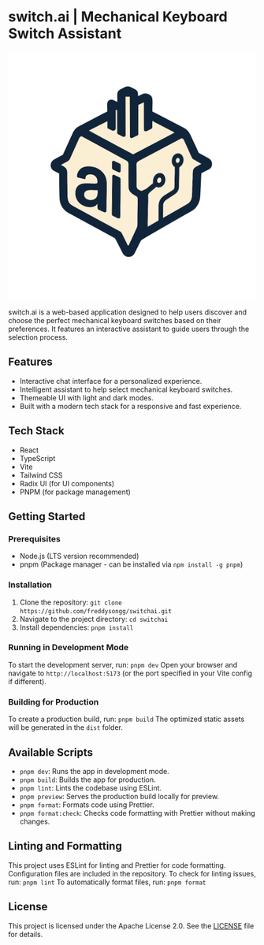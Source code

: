 # switch.ai | Mechanical Keyboard Switch Assistant

![switch.ai Logo](public/switch.ai%20v2%20Logo.png)

switch.ai is a web-based application designed to help users discover and choose the perfect mechanical keyboard switches based on their preferences. It features an interactive assistant to guide users through the selection process.

## Features

*   Interactive chat interface for a personalized experience.
*   Intelligent assistant to help select mechanical keyboard switches.
*   Themeable UI with light and dark modes.
*   Built with a modern tech stack for a responsive and fast experience.

## Tech Stack

*   React
*   TypeScript
*   Vite
*   Tailwind CSS
*   Radix UI (for UI components)
*   PNPM (for package management)

## Getting Started

### Prerequisites

*   Node.js (LTS version recommended)
*   pnpm (Package manager - can be installed via `npm install -g pnpm`)

### Installation

1.  Clone the repository: `git clone https://github.com/freddysongg/switchai.git`
2.  Navigate to the project directory: `cd switchai`
3.  Install dependencies: `pnpm install`

### Running in Development Mode

To start the development server, run: `pnpm dev`
Open your browser and navigate to `http://localhost:5173` (or the port specified in your Vite config if different).

### Building for Production

To create a production build, run: `pnpm build`
The optimized static assets will be generated in the `dist` folder.

## Available Scripts

*   `pnpm dev`: Runs the app in development mode.
*   `pnpm build`: Builds the app for production.
*   `pnpm lint`: Lints the codebase using ESLint.
*   `pnpm preview`: Serves the production build locally for preview.
*   `pnpm format`: Formats code using Prettier.
*   `pnpm format:check`: Checks code formatting with Prettier without making changes.

## Linting and Formatting

This project uses ESLint for linting and Prettier for code formatting. Configuration files are included in the repository.
To check for linting issues, run: `pnpm lint`
To automatically format files, run: `pnpm format`

## License

This project is licensed under the Apache License 2.0. See the [LICENSE](LICENSE) file for details.
